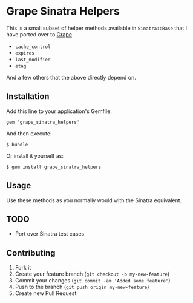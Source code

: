 # Grape Sinatra Helpers

This is a small subset of helper methods available in `Sinatra::Base` that I
have ported over to [Grape]

* `cache_control`
* `expires`
* `last_modified`
* `etag`

And a few others that the above directly depend on.

## Installation

Add this line to your application's Gemfile:

    gem 'grape_sinatra_helpers'

And then execute:

    $ bundle

Or install it yourself as:

    $ gem install grape_sinatra_helpers

## Usage

Use these methods as you normally would with the Sinatra equivalent.

## TODO

* Port over Sinatra test cases

## Contributing

1. Fork it
2. Create your feature branch (`git checkout -b my-new-feature`)
3. Commit your changes (`git commit -am 'Added some feature'`)
4. Push to the branch (`git push origin my-new-feature`)
5. Create new Pull Request

[grape]: https://github.com/intridea/grape